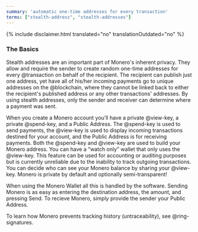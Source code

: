 ```yaml
---
summary: 'automatic one-time addresses for every transaction'
terms: ["stealth-address", "stealth-addresses"]
---
```


{% include disclaimer.html translated="no" translationOutdated="no" %}

### The Basics

Stealth addresses are an important part of Monero's inherent privacy. They
allow and require the sender to create random one-time addresses for every
@transaction on behalf of the recipient. The recipient can publish just one
address, yet have all of his/her incoming payments go to unique addresses on
the @blockchain, where they cannot be linked back to either the recipient's
published address or any other transactions' addresses. By using stealth
addresses, only the sender and receiver can determine where a payment was
sent.

When you create a Monero account you’ll have a private @view-key, a private
@spend-key, and a Public Address. The @spend-key is used to send payments,
the @view-key is used to display incoming transactions destined for your
account, and the Public Address is for receiving payments. Both the
@spend-key and @view-key are used to build your Monero address. You can have
a “watch only” wallet that only uses the @view-key. This feature can be used
for accounting or auditing purposes but is currently unreliable due to the
inability to track outgoing transactions. You can decide who can see your
Monero balance by sharing your @view-key. Monero is private by default and
optionally semi-transparent!

When using the Monero Wallet all this is handled by the software.  Sending
Monero is as easy as entering the destination address, the amount, and
pressing Send.  To recieve Monero, simply provide the sender your Public
Address.

To learn how Monero prevents tracking history (untraceability), see
@ring-signatures.
